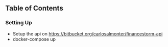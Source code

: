 ## Table of Contents
### Setting Up

- Setup the api on https://bitbucket.org/carlosalmonter/financestorm-api
- docker-compose up